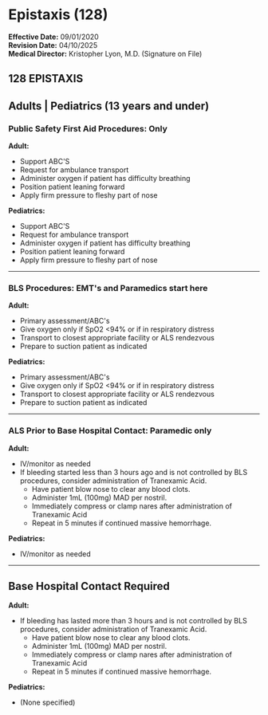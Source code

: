 # Epistaxis (128)

**Effective Date:** 09/01/2020  
**Revision Date:** 04/10/2025  
**Medical Director:** Kristopher Lyon, M.D. (Signature on File)

## 128 EPISTAXIS

## Adults | Pediatrics (13 years and under)

### Public Safety First Aid Procedures: Only

**Adult:**
- Support ABC'S
- Request for ambulance transport
- Administer oxygen if patient has difficulty breathing
- Position patient leaning forward
- Apply firm pressure to fleshy part of nose

**Pediatrics:**
- Support ABC'S
- Request for ambulance transport
- Administer oxygen if patient has difficulty breathing
- Position patient leaning forward
- Apply firm pressure to fleshy part of nose

---

### BLS Procedures: EMT's and Paramedics start here

**Adult:**
- Primary assessment/ABC's
- Give oxygen only if SpO2 <94% or if in respiratory distress
- Transport to closest appropriate facility or ALS rendezvous
- Prepare to suction patient as indicated

**Pediatrics:**
- Primary assessment/ABC's
- Give oxygen only if SpO2 <94% or if in respiratory distress
- Transport to closest appropriate facility or ALS rendezvous
- Prepare to suction patient as indicated

---

### ALS Prior to Base Hospital Contact: Paramedic only

**Adult:**
- IV/monitor as needed
- If bleeding started less than 3 hours ago and is not controlled by BLS procedures, consider administration of Tranexamic Acid.
  - Have patient blow nose to clear any blood clots.
  - Administer 1mL (100mg) MAD per nostril.
  - Immediately compress or clamp nares after administration of Tranexamic Acid
  - Repeat in 5 minutes if continued massive hemorrhage.

**Pediatrics:**
- IV/monitor as needed

---

## Base Hospital Contact Required

**Adult:**
- If bleeding has lasted more than 3 hours and is not controlled by BLS procedures, consider administration of Tranexamic Acid.
  - Have patient blow nose to clear any blood clots.
  - Administer 1mL (100mg) MAD per nostril.
  - Immediately compress or clamp nares after administration of Tranexamic Acid
  - Repeat in 5 minutes if continued massive hemorrhage.

**Pediatrics:**
- (None specified)

